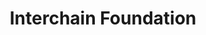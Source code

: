 ---
blog: https://medium.com/the-interchain-foundation
codehost: https://github.com/https://github.com/interchainio
linkedin: https://linkedin.com/company/interchain-foundation
logohandle: interchainio
sort: interchain
title: Interchain Foundation
twitter: https://x.com/interchain_io
website: https://interchain.io/
---